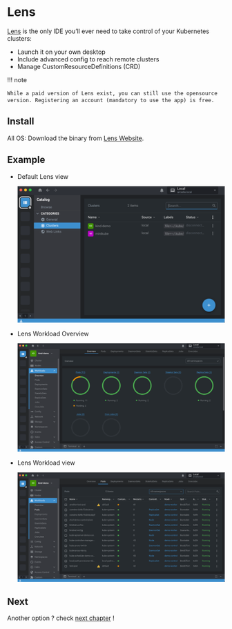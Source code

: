 # Lens

[Lens](https://k8slens.dev/) is the only IDE you’ll ever need to take control of your Kubernetes clusters:

- Launch it on your own desktop
- Include advanced config to reach remote clusters
- Manage CustomResourceDefinitions (CRD)

!!! note

    While a paid version of Lens exist, you can still use the opensource version. Registering an account (mandatory to use the app) is free.

## Install

All OS: Download the binary from [Lens Website](https://k8slens.dev/).

## Example

- Default Lens view

    ![Lens](img/Lens.png)

- Lens Workload Overview

    ![Lens Overview](img/Lens-overview.png)

- Lens Workload view

    ![Lens Workloads](img/Lens-workload.png)

## Next

Another option ? check [next chapter](octant.md) !